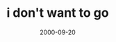 ---
layout: base.njk
title : 'i don&#39;t want to go' 
view_title : 'None' 
year : '2000' 
date : '2000-09-20' 
img_file : '/drawing/smaller/go1.gif' 
html_file : 'go1' 
next_html : 'cleaning1.html' 
year_order : '532' 
permalink : "title/{{html_file}}.html"
---